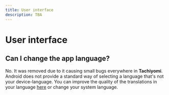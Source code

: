 ```yaml
---
title: User interface
description: TBA
---
```


# User interface

## Can I change the app language?

No.
It was removed due to it causing small bugs everywhere in **Tachiyomi**.
Android does not provide a standard way of selecting a language that's not your device-language.
You can improve the quality of the translations in your language [here](https://hosted.weblate.org/projects/tachiyomi/) or change your system language.

